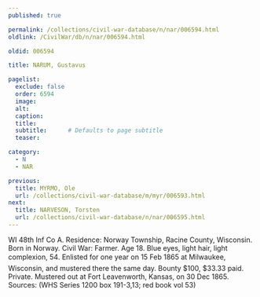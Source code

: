 ```yaml
---
published: true

permalink: /collections/civil-war-database/n/nar/006594.html
oldlink: /CivilWar/db/n/nar/006594.html

oldid: 006594

title: NARUM, Gustavus

pagelist:
  exclude: false
  order: 6594
  image: 
  alt:
  caption:
  title:
  subtitle:      # Defaults to page subtitle
  teaser:

category: 
  - N 
  - NAR

previous:
  title: MYRMO, Ole
  url: /collections/civil-war-database/m/myr/006593.html  
next:
  title: NARVESON, Torsten
  url: /collections/civil-war-database/n/nar/006595.html   
---
```

WI 48th Inf Co A. Residence: Norway Township, Racine County, Wisconsin. Born in Norway. Civil War: Farmer. Age 18. Blue eyes, light hair, light complexion, 5&#146;4&#148;. Enlisted for one year on 15 Feb 1865 at Milwaukee, Wisconsin, and mustered there the same day. Bounty $100, $33.33 paid. Private. Mustered out at Fort Leavenworth, Kansas, on 30 Dec 1865. Sources: (WHS Series 1200 box 191-3,13; red book vol 53)